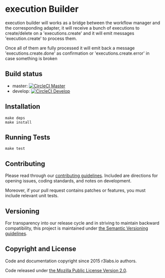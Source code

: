 # execution Builder

execution builder will works as a bridge between the workflow manager and the corresponding adapter, it will receive a bunch of executions to create/delete on a 'executions.create' and it will emit messages 'execution.create' to process them.

Once all of them are fully processed it will emit back a message 'executions.create.done' as confirmation or 'executions.create.error' in case something is broken

## Build status

* master:  [![CircleCI Master](https://circleci.com/gh/r3labs/execution-builder/tree/master.svg?style=svg&circle-token=627e89c447fe342aff9815ca146b081a37c075ad)](https://circleci.com/gh/r3labs/execution-builder/tree/master)
* develop: [![CircleCI Develop](https://circleci.com/gh/r3labs/execution-builder/tree/develop.svg?style=svg&circle-token=627e89c447fe342aff9815ca146b081a37c075ad)](https://circleci.com/gh/r3labs/execution-builder/tree/develop)

## Installation

```
make deps
make install
```

## Running Tests

```
make test
```

## Contributing

Please read through our
[contributing guidelines](CONTRIBUTING.md).
Included are directions for opening issues, coding standards, and notes on
development.

Moreover, if your pull request contains patches or features, you must include
relevant unit tests.

## Versioning

For transparency into our release cycle and in striving to maintain backward
compatibility, this project is maintained under [the Semantic Versioning guidelines](http://semver.org/).

## Copyright and License

Code and documentation copyright since 2015 r3labs.io authors.

Code released under
[the Mozilla Public License Version 2.0](LICENSE).

